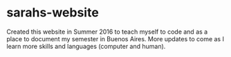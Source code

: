 # sarahs-website

Created this website in Summer 2016 to teach myself to code and as a place to document my semester in Buenos Aires. 
More updates to come as I learn more skills and languages (computer and human).
